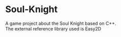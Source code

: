# Soul-Knight
A game project about the Soul Knight based on C++.  
The external reference library used is Easy2D
